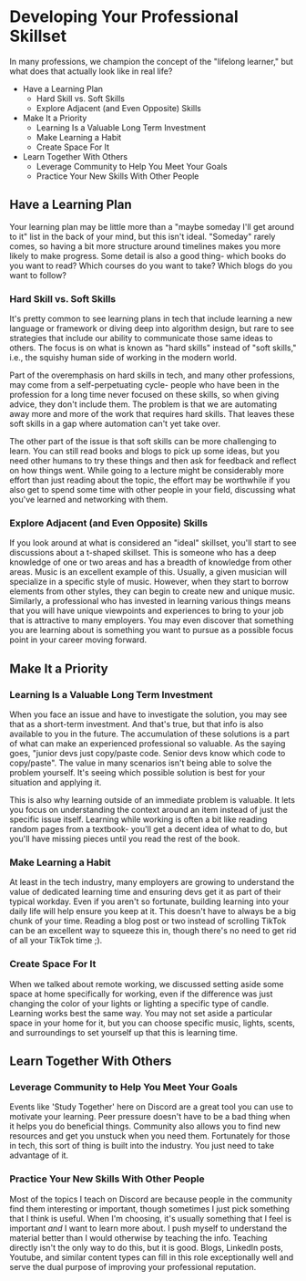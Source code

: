 # Developing Your Professional Skillset

In many professions, we champion the concept of the "lifelong learner," but what does that actually look like in real life?

- Have a Learning Plan
  - Hard Skill vs. Soft Skills
  - Explore Adjacent (and Even Opposite) Skills
- Make It a Priority
  - Learning Is a Valuable Long Term Investment
  - Make Learning a Habit
  - Create Space For It
- Learn Together With Others
  - Leverage Community to Help You Meet Your Goals
  - Practice Your New Skills With Other People

## Have a Learning Plan

Your learning plan may be little more than a "maybe someday I'll get around to it" list in the back of your mind, but this isn't ideal. "Someday" rarely comes, so having a bit more structure around timelines makes you more likely to make progress. Some detail is also a good thing- which books do you want to read? Which courses do you want to take? Which blogs do you want to follow?

### Hard Skill vs. Soft Skills

It's pretty common to see learning plans in tech that include learning a new language or framework or diving deep into algorithm design, but rare to see strategies that include our ability to communicate those same ideas to others. The focus is on what is known as "hard skills" instead of "soft skills," i.e., the squishy human side of working in the modern world.

Part of the overemphasis on hard skills in tech, and many other professions, may come from a self-perpetuating cycle- people who have been in the profession for a long time never focused on these skills, so when giving advice, they don't include them. The problem is that we are automating away more and more of the work that requires hard skills. That leaves these soft skills in a gap where automation can't yet take over.

The other part of the issue is that soft skills can be more challenging to learn. You can still read books and blogs to pick up some ideas, but you need other humans to try these things and then ask for feedback and reflect on how things went. While going to a lecture might be considerably more effort than just reading about the topic, the effort may be worthwhile if you also get to spend some time with other people in your field, discussing what you've learned and networking with them.

### Explore Adjacent (and Even Opposite) Skills

If you look around at what is considered an "ideal" skillset, you'll start to see discussions about a t-shaped skillset. This is someone who has a deep knowledge of one or two areas and has a breadth of knowledge from other areas. Music is an excellent example of this. Usually, a given musician will specialize in a specific style of music. However, when they start to borrow elements from other styles, they can begin to create new and unique music. Similarly, a professional who has invested in learning various things means that you will have unique viewpoints and experiences to bring to your job that is attractive to many employers. You may even discover that something you are learning about is something you want to pursue as a possible focus point in your career moving forward.

## Make It a Priority

### Learning Is a Valuable Long Term Investment

When you face an issue and have to investigate the solution, you may see that as a short-term investment. And that's true, but that info is also available to you in the future. The accumulation of these solutions is a part of what can make an experienced professional so valuable. As the saying goes, "junior devs just copy/paste code. Senior devs know which code to copy/paste". The value in many scenarios isn't being able to solve the problem yourself. It's seeing which possible solution is best for your situation and applying it.

This is also why learning outside of an immediate problem is valuable. It lets you focus on understanding the context around an item instead of just the specific issue itself. Learning while working is often a bit like reading random pages from a textbook- you'll get a decent idea of what to do, but you'll have missing pieces until you read the rest of the book.

### Make Learning a Habit

At least in the tech industry, many employers are growing to understand the value of dedicated learning time and ensuring devs get it as part of their typical workday. Even if you aren't so fortunate, building learning into your daily life will help ensure you keep at it. This doesn't have to always be a big chunk of your time. Reading a blog post or two instead of scrolling TikTok can be an excellent way to squeeze this in, though there's no need to get rid of all your TikTok time ;).

### Create Space For It

When we talked about remote working, we discussed setting aside some space at home specifically for working, even if the difference was just changing the color of your lights or lighting a specific type of candle. Learning works best the same way. You may not set aside a particular space in your home for it, but you can choose specific music, lights, scents, and surroundings to set yourself up that this is learning time.

## Learn Together With Others

### Leverage Community to Help You Meet Your Goals

Events like 'Study Together' here on Discord are a great tool you can use to motivate your learning. Peer pressure doesn't have to be a bad thing when it helps you do beneficial things. Community also allows you to find new resources and get you unstuck when you need them. Fortunately for those in tech, this sort of thing is built into the industry. You just need to take advantage of it.

### Practice Your New Skills With Other People

Most of the topics I teach on Discord are because people in the community find them interesting or important, though sometimes I just pick something that I think is useful. When I'm choosing, it's usually something that I feel is important *and* I want to learn more about. I push myself to understand the material better than I would otherwise by teaching the info. Teaching directly isn't the only way to do this, but it is good. Blogs, LinkedIn posts, Youtube, and similar content types can fill in this role exceptionally well and serve the dual purpose of improving your professional reputation.
